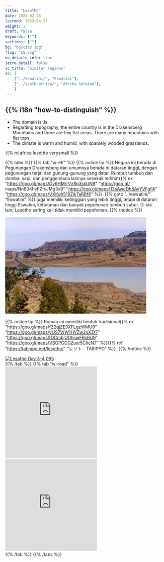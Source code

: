 ```yaml
---
title: "Lesotho"
date: 2023-02-26
lastmod: 2023-04-21
weight: 1
draft: false
keywords: [""]
sections: [""]
bg: "bg/city.jpg"
flag: "LS.svg"
no_detaile_info: true
jetro_detail: false
sc_title: "Similar regions"
sc: [
    ["../eswatini/", "Eswatini"],
    ["../south-africa/", "Afrika Selatan"],
    ]
---
```


<div class="main-desciption country-description">
    <h2 class="section-title">{{% i18n "how-to-distinguish" %}}</h2>
    <ul class="rule-list">
        <li>The domain is <span class="quiz">.ls</span></li>
        <li>Regarding topography, the entire country is in the Drakensberg Mountains and there are few flat areas. There are many mountains with flat tops.</li>
        <li>The climate is warm and humid, with sparsely wooded grasslands.</li>
    </ul>
    {{% rd africa lesotho verysmall %}}
</div>

{{% tabs %}}
{{% tab "w-etf" %}}
{{% notice tip %}}
Negara ini berada di Pegunungan Drakensberg dan umumnya berada di dataran tinggi, dengan pegunungan terjal dan gunung-gunung yang datar. Rumput tumbuh dan domba, sapi, dan penggembala lainnya sesekali terlihat{{% ex "https://goo.gl/maps/Dy6HMrrVz8p3skUN8" "https://goo.gl/ maps/Nn834hvFZrvJMg3x9" "https://goo.gl/maps/13sAwcDh8AyYVFgFA" "https://goo.gl/maps/VXKqh519Zik7aRBf8" %}}. {{% goto ". /eswatini/" "Eswatini" %}}  juga memiliki ketinggian yang lebih tinggi, tetapi di dataran tinggi Eswatini, kehutanan dan banyak pepohonan tumbuh subur. Di sisi lain, Lesotho sering kali tidak memiliki pepohonan.
{{% /notice %}}
<div class="googlemap-if unclickable">
<img src="./mountain.jpg" width="90%" />
</div>

{{% notice tip %}}
Rumah ini memiliki bentuk tradisional{{% ex "https://goo.gl/maps/fZ2qjZE3XFLgzWMU9" "https://goo.gl/maps/yUS7WW1HVZw2oXZt7" "https://goo.gl/maps/tDCmbjUDhswFRxRU9" "https://goo.gl/maps/VSGPGCGZuxr5ChcN7" %}}{{% ref "https://tabippo.net/lesotho/" "レソト - TABIPPO" %}}.
{{% /notice %}}
<div class="googlemap-if">
<a data-flickr-embed="true" href="https://www.flickr.com/photos/karmor/8461337788/" title="Lesotho Day 3-4 095"><img src="https://live.staticflickr.com/8231/8461337788_5d8c5f7817.jpg" width="500" height="333" alt="Lesotho Day 3-4 095"/></a><script async src="//embedr.flickr.com/assets/client-code.js" charset="utf-8"></script>
</div>
{{% /tab %}}
{{% tab "w-road" %}}
<div class="googlemap-if">
<iframe src="https://www.google.com/maps/embed?pb=!4v1679071286013!6m8!1m7!1svOlntoCNjqKh75WbhcWaTw!2m2!1d-29.31540480409747!2d27.48959154561095!3f96.10363228499693!4f-29.491597698979618!5f2.8252987156531377" width="295" height="295" style="border:0;" allowfullscreen="" loading="lazy" referrerpolicy="no-referrer-when-downgrade"></iframe>
<iframe src="https://www.google.com/maps/embed?pb=!4v1679071388618!6m8!1m7!1sSUXT5SjPaXUN3cbVshi8Yg!2m2!1d-29.31553200346037!2d27.49091116678589!3f91.92507026601447!4f0.1550730138376082!5f3.325193203789971" width="295" height="295" style="border:0;" allowfullscreen="" loading="lazy" referrerpolicy="no-referrer-when-downgrade"></iframe>
</div>
{{% /tab %}}
{{% /tabs %}}